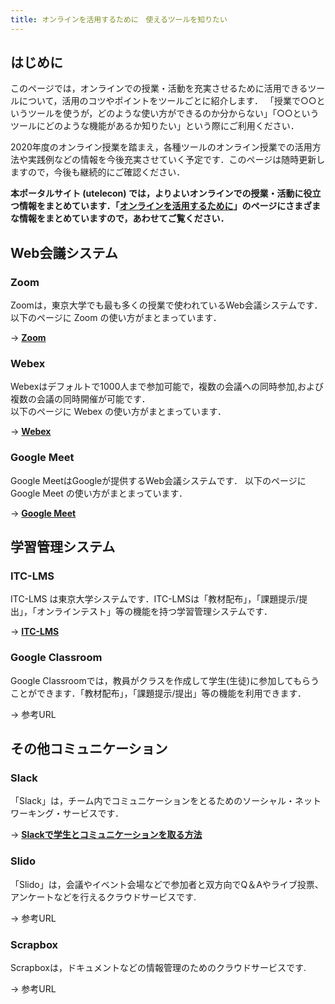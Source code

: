 ```yaml
---
title: オンラインを活用するために　使えるツールを知りたい
---
```


## はじめに

このページでは，オンラインでの授業・活動を充実させるために活用できるツールについて，活用のコツやポイントをツールごとに紹介します．
「授業で○○というツールを使うが，どのような使い方ができるのか分からない」「○○というツールにどのような機能があるか知りたい」という際にご利用ください．

2020年度のオンライン授業を踏まえ，各種ツールのオンライン授業での活用方法や実践例などの情報を今後充実させていく予定です．このページは随時更新しますので，今後も継続的にご確認ください．

**本ポータルサイト (utelecon) では，よりよいオンラインでの授業・活動に役立つ情報をまとめています．「[オンラインを活用するために](/online/)」のページにさまざまな情報をまとめていますので，あわせてご覧ください．**
## Web会議システム

### Zoom
Zoomは，東京大学でも最も多くの授業で使われているWeb会議システムです．  
以下のページに Zoom の使い方がまとまっています．

→ **[Zoom](/zoom/)**

### Webex
Webexはデフォルトで1000人まで参加可能で，複数の会議への同時参加,および複数の会議の同時開催が可能です．  
以下のページに Webex の使い方がまとまっています．

→ **[Webex](/webex/)**

### Google Meet
Google MeetはGoogleが提供するWeb会議システムです．
以下のページに Google Meet の使い方がまとまっています．

→ **[Google Meet](/meet/)**

## 学習管理システム

### ITC-LMS
ITC-LMS は東京大学システムです．ITC-LMSは「教材配布」，「課題提示/提出」，「オンラインテスト」等の機能を持つ学習管理システムです．

→ **[ITC-LMS](/itc_lms/)**

### Google Classroom

Google Classroomでは，教員がクラスを作成して学生(生徒)に参加してもらうことができます．「教材配布」，「課題提示/提出」等の機能を利用できます．

→ 参考URL


## その他コミュニケーション
### Slack

「Slack」は，チーム内でコミュニケーションをとるためのソーシャル・ネットワーキング・サービスです．

→ **[Slackで学生とコミュニケーションを取る方法](/articles/slack-communication)**

### Slido

「Slido」は，会議やイベント会場などで参加者と双方向でQ＆Aやライブ投票、アンケートなどを行えるクラウドサービスです.

→ 参考URL


### Scrapbox

Scrapboxは，ドキュメントなどの情報管理のためのクラウドサービスです.

→ 参考URL


<!--

## 保存用

### ECCSクラウドメール (Google Workspace)
<p style="color:red"> ＊このツールは東京大学の学内システムです．</p>

「ECCSクラウドメール」は，Googleのシステムを東京大学のアカウントで利用するもの (Google Workspace for Education) です．

参考URL
- システムの概要と利用開始の手順は**[ECCSクラウドメール (Google Workspace)](/eccs_cloud_email)**を参照してください．


## （メモ）


https://docs.google.com/spreadsheets/d/1erqYSjet7RJIZGwMzF6PugoxCzm9e7qxctCa8SQ8Un8/edit?usp=sharing


- 東大限定を表す文言は統一した方が良い
    - 東大だけで使えるシステム (UTAS, ITC-LMS)
        - <p style="color:red"> ＊このツールは東京大学の学内システムです．</p>
    - 東大が契約している外部サービス (Zoom, Webex)
        - <p style="color:red"> ＊このツールは東京大学で有料ライセンスを購入しているものです．</p>
    - 個別の教員の判断で使うシステム (Slido, Slack)
        - ＊「注なし．」
-->
